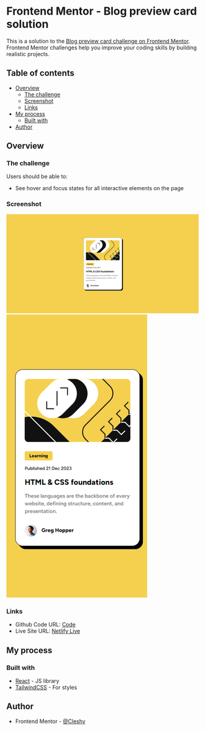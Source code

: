 # Frontend Mentor - Blog preview card solution

This is a solution to the [Blog preview card challenge on Frontend Mentor](https://www.frontendmentor.io/challenges/blog-preview-card-ckPaj01IcS). Frontend Mentor challenges help you improve your coding skills by building realistic projects.

## Table of contents

- [Overview](#overview)
  - [The challenge](#the-challenge)
  - [Screenshot](#screenshot)
  - [Links](#links)
- [My process](#my-process)
  - [Built with](#built-with)
- [Author](#author)

## Overview

### The challenge

Users should be able to:

- See hover and focus states for all interactive elements on the page

### Screenshot

![](./desktop.PNG)
![](./mobile.PNG)

### Links

- Github Code URL: [Code](https://github.com/Cleshy/Blog-Preview-Card)
- Live Site URL: [Netlify Live](https://cleshyblogpreviewcard.netlify.app/)

## My process

### Built with

- [React](https://reactjs.org/) - JS library
- [TailwindCSS](https://tailwindcss.com/) - For styles

## Author

- Frontend Mentor - [@Cleshy](https://www.frontendmentor.io/profile/Cleshy)
